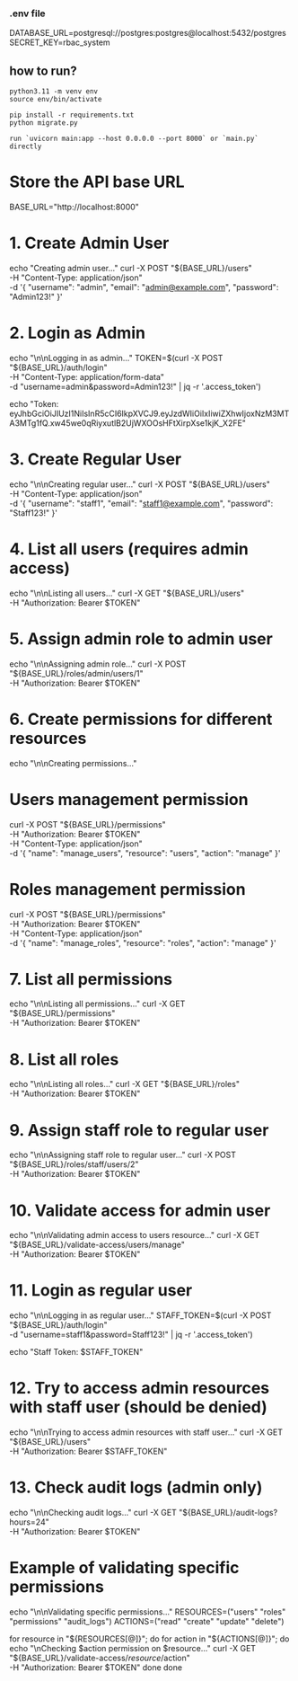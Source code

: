### .env file
DATABASE_URL=postgresql://postgres:postgres@localhost:5432/postgres
SECRET_KEY=rbac_system

## how to run?
```
python3.11 -m venv env
source env/bin/activate

pip install -r requirements.txt
python migrate.py

run `uvicorn main:app --host 0.0.0.0 --port 8000` or `main.py` directly
```

# Store the API base URL
BASE_URL="http://localhost:8000"

# 1. Create Admin User
echo "Creating admin user..."
curl -X POST "${BASE_URL}/users" \
  -H "Content-Type: application/json" \
  -d '{
    "username": "admin",
    "email": "admin@example.com",
    "password": "Admin123!"
  }'

# 2. Login as Admin
echo "\n\nLogging in as admin..."
TOKEN=$(curl -X POST "${BASE_URL}/auth/login" \
  -H "Content-Type: application/form-data" \
  -d "username=admin&password=Admin123!" | jq -r '.access_token')

echo "Token: eyJhbGciOiJIUzI1NiIsInR5cCI6IkpXVCJ9.eyJzdWIiOiIxIiwiZXhwIjoxNzM3MTA3MTg1fQ.xw45we0qRiyxutlB2UjWXOOsHFtXirpXse1kjK_X2FE"

# 3. Create Regular User
echo "\n\nCreating regular user..."
curl -X POST "${BASE_URL}/users" \
  -H "Content-Type: application/json" \
  -d '{
    "username": "staff1",
    "email": "staff1@example.com",
    "password": "Staff123!"
  }'

# 4. List all users (requires admin access)
echo "\n\nListing all users..."
curl -X GET "${BASE_URL}/users" \
  -H "Authorization: Bearer $TOKEN"

# 5. Assign admin role to admin user
echo "\n\nAssigning admin role..."
curl -X POST "${BASE_URL}/roles/admin/users/1" \
  -H "Authorization: Bearer $TOKEN"

# 6. Create permissions for different resources
echo "\n\nCreating permissions..."
# Users management permission
curl -X POST "${BASE_URL}/permissions" \
  -H "Authorization: Bearer $TOKEN" \
  -H "Content-Type: application/json" \
  -d '{
    "name": "manage_users",
    "resource": "users",
    "action": "manage"
  }'

# Roles management permission
curl -X POST "${BASE_URL}/permissions" \
  -H "Authorization: Bearer $TOKEN" \
  -H "Content-Type: application/json" \
  -d '{
    "name": "manage_roles",
    "resource": "roles",
    "action": "manage"
  }'

# 7. List all permissions
echo "\n\nListing all permissions..."
curl -X GET "${BASE_URL}/permissions" \
  -H "Authorization: Bearer $TOKEN"

# 8. List all roles
echo "\n\nListing all roles..."
curl -X GET "${BASE_URL}/roles" \
  -H "Authorization: Bearer $TOKEN"

# 9. Assign staff role to regular user
echo "\n\nAssigning staff role to regular user..."
curl -X POST "${BASE_URL}/roles/staff/users/2" \
  -H "Authorization: Bearer $TOKEN"

# 10. Validate access for admin user
echo "\n\nValidating admin access to users resource..."
curl -X GET "${BASE_URL}/validate-access/users/manage" \
  -H "Authorization: Bearer $TOKEN"

# 11. Login as regular user
echo "\n\nLogging in as regular user..."
STAFF_TOKEN=$(curl -X POST "${BASE_URL}/auth/login" \
  -d "username=staff1&password=Staff123!" | jq -r '.access_token')

echo "Staff Token: $STAFF_TOKEN"

# 12. Try to access admin resources with staff user (should be denied)
echo "\n\nTrying to access admin resources with staff user..."
curl -X GET "${BASE_URL}/users" \
  -H "Authorization: Bearer $STAFF_TOKEN"

# 13. Check audit logs (admin only)
echo "\n\nChecking audit logs..."
curl -X GET "${BASE_URL}/audit-logs?hours=24" \
  -H "Authorization: Bearer $TOKEN"

# Example of validating specific permissions
echo "\n\nValidating specific permissions..."
RESOURCES=("users" "roles" "permissions" "audit_logs")
ACTIONS=("read" "create" "update" "delete")

for resource in "${RESOURCES[@]}"; do
  for action in "${ACTIONS[@]}"; do
    echo "\nChecking $action permission on $resource..."
    curl -X GET "${BASE_URL}/validate-access/$resource/$action" \
      -H "Authorization: Bearer $TOKEN"
  done
done